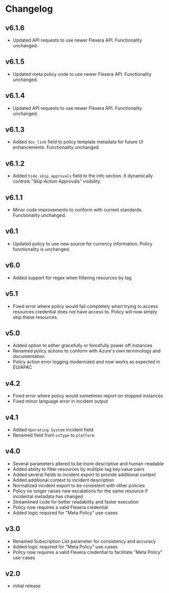 # Changelog

## v6.1.6

- Updated API requests to use newer Flexera API. Functionality unchanged.

## v6.1.5

- Updated meta policy code to use newer Flexera API. Functionality unchanged.

## v6.1.4

- Updated API requests to use newer Flexera API. Functionality unchanged.

## v6.1.3

- Added `doc_link` field to policy template metadata for future UI enhancements. Functionality unchanged.

## v6.1.2

- Added `hide_skip_approvals` field to the info section. It dynamically controls "Skip Action Approvals" visibility.

## v6.1.1

- Minor code improvements to conform with current standards. Functionality unchanged.

## v6.1

- Updated policy to use new source for currency information. Policy functionality is unchanged.

## v6.0

- Added support for regex when filtering resources by tag

## v5.1

- Fixed error where policy would fail completely when trying to access resources credential does not have access to. Policy will now simply skip these resources.

## v5.0

- Added option to either gracefully or forcefully power off instances
- Renamed policy actions to conform with Azure's own terminology and documentation
- Policy action error logging modernized and now works as expected in EU/APAC

## v4.2

- Fixed error where policy would sometimes report on stopped instances
- Fixed minor language error in incident output

## v4.1

- Added `Operating System` incident field.
- Renamed field from `osType` to `platform`

## v4.0

- Several parameters altered to be more descriptive and human-readable
- Added ability to filter resources by multiple tag key:value pairs
- Added several fields to incident export to provide additional context
- Added additional context to incident description
- Normalized incident export to be consistent with other policies
- Policy no longer raises new escalations for the same resource if incidental metadata has changed
- Streamlined code for better readability and faster execution
- Policy now requires a valid Flexera credential
- Added logic required for "Meta Policy" use-cases

## v3.0

- Renamed Subscription List parameter for consistency and accuracy
- Added logic required for "Meta Policy" use-cases
- Policy now requires a valid Flexera credential to facilitate "Meta Policy" use-cases

## v2.0

- initial release
